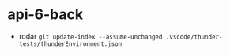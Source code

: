 # api-6-back

- rodar `git update-index --assume-unchanged .vscode/thunder-tests/thunderEnvironment.json`